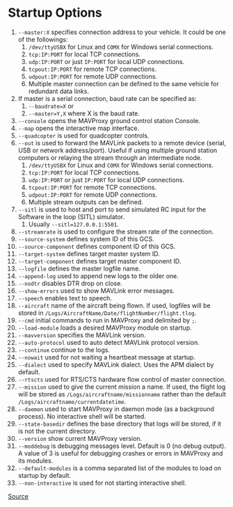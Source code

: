 # Startup Options
1. `--master:X` specifies connection address to your vehicle. It could be one of the followings:
   1. `/dev/ttyUSBX` for Linux and `COMX` for Windows serial connections.
   2. `tcp:IP:PORT` for local TCP connections.
   3. `udp:IP:PORT` or just `IP:PORT` for local UDP connections.
   4. `tcpout:IP:PORT` for remote TCP connections.
   5. `udpout:IP:PORT` for remote UDP connections.
   6. Multiple master connection can be defined to the same vehicle for redundant data links.
2. If master is a serial connection, baud rate can be specified as:
   1. `--baudrate=X` or 
   2. `--master=Y,X` where X is the baud rate.
3. `--console` opens the MAVProxy ground control station Console.
4. `--map` opens the interactive map interface.
5. `--quadcopter` is used for quadcopter controls.
6. `--out` is used to forward the MAVLink packets to a remote device (serial, USB or network address/port). Useful if using multiple ground station computers or relaying the stream through an intermediate node.
   1. `/dev/ttyUSBX` for Linux and `COMX` for Windows serial connections.
   2. `tcp:IP:PORT` for local TCP connections.
   3. `udp:IP:PORT` or just `IP:PORT` for local UDP connections.
   4. `tcpout:IP:PORT` for remote TCP connections.
   5. `udpout:IP:PORT` for remote UDP connections.
   6. Multiple stream outputs can be defined.
7. `--sitl` is used to host and port to send simulated RC input for the Software in the loop (SITL) simulator. 
   1. Usually `--sitl=127.0.0.1:5501`.
8. `--streamrate` is used to configure the stream rate of the connection.
9. `--source-system` defines system ID of this GCS.
10. `--source-component` defines component ID of this GCS.
11. `--target-system` defines target master system ID.
12. `--target-component` defines target master component ID.
13. `--logfile` defines the master logfile name.
14. `--append-log` used to append new logs to the older one.
15. `--nodtr` disables DTR drop on close.
16. `--show-errors` used to show MAVLink error messages.
17. `--speech` enables text to speech.
18. `--aircraft` name of the aircraft being flown. If used, logfiles will be stored in `/Logs/AircraftName/Date/flightNumber/flight.tlog`. 
19. `--cmd` initial commands to run in MAVProxy and delimited by `;`.
20. `--load-module` loads a desired MAVProxy module on startup.
21. `--mavversion` specifies the MAVLink version.
22. `--auto-protocol` used to auto detect MAVLink protocol version.
23. `--continue` continue to the logs.
24. `--nowait` used for not waiting a heartbeat message at startup.
25. `--dialect` used to specify MAVLink dialect. Uses the APM dialect by default.
26. `--rtscts` used for RTS/CTS hardware flow control of master connection.
27. `--mission` used to give the current mission a name. If used, the flight log will be stored as `/Logs/aircraftname/missionname` rather than the default `/Logs/aircraftname/currentdatetime`.
28. `--daemon` used to start MAVProxy in daemon mode (as a background process). No interactive shell will be started.
29. `--state-basedir` defines the base directory that logs will be stored, if it is not the current directory.
30. `--version` show current MAVProxy version.
31. `--moddebug` is debugging messages level. Default is 0 (no debug output). A value of 3 is useful for debugging crashes or errors in MAVProxy and its modules.
32. `--default-modules` is a comma separated list of the modules to load on startup by default.
33. `--non-interactive` is used for not starting interactive shell.

[Source](https://ardupilot.org/mavproxy/docs/getting_started/starting.html)